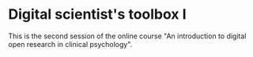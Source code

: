 # Digital scientist's toolbox I
This is the second session of the online course "An introduction to digital open research in clinical psychology".
